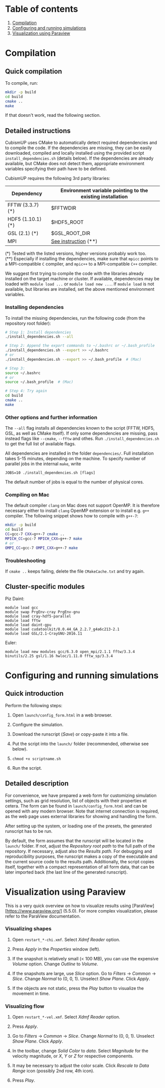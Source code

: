 <!--
TO VIEW THIS FILE, RUN THE FOLLOWING:
    python3 -m pip install --user grip
    python3 -m grip README.md --export README.html

AND OPEN
    README.html

OR USE WEB SERVER VARIANT (NOTE: 60 UPDATES/HOUR LIMIT!!)
    python3 -m grip README.md
-->

# Table of contents

1. [Compilation](#compilation)
2. [Configuring and running simulations](#configuring-and-running-simulations)
3. [Visualization using Paraview](#visualization-using-paraview)


# Compilation

## Quick compilation

To compile, run:
```bash
mkdir -p build
cd build
cmake ..
make
```

If that doesn't work, read the following section.

## Detailed instructions

CubismUP uses CMake to automatically detect required dependencies and to compile the code.
If the dependencies are missing, they can be easily downloaded, compiled and locally installed using the provided script `install_dependencies.sh` (details below).
If the dependencies are already available, but CMake does not detect them, appropriate environment variables specifying their path have to be defined.

CubismUP requires the following 3rd party libraries:

| Dependency            | Environment variable pointing to the existing installation |
|-----------------------|----------------------------------|
| FFTW (3.3.7) (\*)     | $FFTWDIR                         |
| HDF5 (1.10.1) (\*)    | $HDF5_ROOT                       |
| GSL (2.1) (\*)        | $GSL_ROOT_DIR                    |
| MPI                   | [See instruction][mpi-path] (\*\*) |

(\*) Tested with the listed versions, higher versions probably work too.<br>
(\*\*) Especially if installing the dependencies, make sure that `mpicc` points to a MPI-compatible `C` compiler, and `mpic++` to a MPI-compatible `C++` compiler.

We suggest first trying to compile the code with the libraries already installed on the target machine or cluster.
If available, dependencies may be loaded with `module load ...` or `module load new ...`.
If `module load` is not available, but libraries are installed, set the above mentioned environment variables.

### Installing dependencies

To install the missing dependencies, run the following code (from the repository root folder):
```bash
# Step 1: Install dependencies
./install_dependencies.sh --all

# Step 2: Append the export commands to ~/.bashrc or ~/.bash_profile
./install_dependencies.sh --export >> ~/.bashrc
# or
./install_dependencies.sh --export >> ~/.bash_profile  # (Mac)

# Step 3:
source ~/.bashrc
# or
source ~/.bash_profile  # (Mac)

# Step 4: Try again
cd build
cmake ..
make
```

### Other options and further information

The `--all` flag installs all dependencies known to the script (FFTW, HDF5, GSL, as well as CMake itself).
If only some dependencies are missing, pass instead flags like `--cmake`, `--fftw` and othes.
Run `./install_dependencies.sh` to get the full list of available flags.

All dependencies are installed in the folder `dependencies/`.
Full installation takes 5-15 minutes, depending on the machine.
To specify number of parallel jobs in the internal `make`, write
```
JOBS=10 ./install_dependencies.sh [flags]
```
The default number of jobs is equal to the number of physical cores.


### Compiling on Mac

The default compiler `clang` on Mac does not support OpenMP. It is therefore necessary either to install `clang` OpenMP extension or to install e.g. `g++` compiler. The following snippet shows how to compile with `g++-7`:
```bash
mkdir -p build
cd build
CC=gcc-7 CXX=g++-7 cmake ..
MPICH_CC=gcc-7 MPICH_CXX=g++-7 make
# or
OMPI_CC=gcc-7 OMPI_CXX=g++-7 make
```

### Troubleshooting

If `cmake ..` keeps failing, delete the file `CMakeCache.txt` and try again.


## Cluster-specific modules

Piz Daint:
```shell
module load gcc
module swap PrgEnv-cray PrgEnv-gnu
module load cray-hdf5-parallel
module load fftw
module load daint-gpu
module load cudatoolkit/8.0.44_GA_2.2.7_g4a6c213-2.1
module load GSL/2.1-CrayGNU-2016.11
```

Euler:
```shell
module load new modules gcc/6.3.0 open_mpi/2.1.1 fftw/3.3.4 binutils/2.25 gsl/1.16 hwloc/1.11.0 fftw_sp/3.3.4
```


# Configuring and running simulations

## Quick introduction

Perform the following steps:

1. Open `launch/config_form.html` in a web browser.

2. Configure the simulation.

3. Download the runscript (*Save*) or copy-paste it into a file.

4. Put the script into the `launch/` folder (recommended, otherwise see below).

5. `chmod +x scriptname.sh`

6. Run the script.

## Detailed description

For convenience, we have prepared a web form for customizing simulation settings, such as grid resolution, list of objects with their properties et cetera.
The form can be found in `launch/config_form.html` and can be opened with any modern browser.
Note that internet connection is required, as the web page uses external libraries for showing and handling the form.

After setting up the system, or loading one of the presets, the generated runscript has to be run.

By default, the form assumes that the runscript will be located in the `launch/` folder. If not, adjust the *Repository root path* to the full path of the repository. If necessary, adjust also the *Results path*.
For debugging and reproducibility purposes, the runscript makes a copy of the executable and the current source code to the results path.
Additionally, the script copies itself, together with a compact representation of all form data, that can be later imported back (the last line of the generated runscript).


# Visualization using Paraview

This is a very quick overview on how to visualize results using [ParaView][https://www.paraview.org/] (5.5.0).
For more complex visualization, please refer to the ParaView documentation.

### Visualizing shapes

1. Open `restart_*-chi.xmf`. Select *Xdmf Reader* option.

2. Press *Apply* in the *Properties* window (left).

3. If the snapshot is relatively small (< 100 MB), you can use the expensive *Volume* option. Change *Outline* to *Volume*.

4. If the snapshots are large, use *Slice* option. Go to *Filters* -> *Common* -> *Slice*. Change *Normal* to (0, 0, 1). Unselect *Show Plane*. Click *Apply*.

5. If the objects are not static, press the *Play* button to visualize the movement in time.

### Visualizing flow

1. Open `restart_*-vel.xmf`. Select *Xdmf Reader* option.

2. Press *Apply*.

3. Go to *Filters* -> *Common* -> *Slice*. Change *Normal* to (0, 0, 1). Unselect *Show Plane*. Click *Apply*.

4. In the toolbar, change *Solid Color* to *data*. Select *Magnitude* for the velocity magnitude, or *X*, *Y* or *Z* for respective components.

5. It may be necessary to adjust the color scale. Click *Rescale to Data Range* icon (possibly 2nd row, 4th icon).

6. Press *Play*.





[mpi-path]: https://stackoverflow.com/questions/43054602/custom-mpi-path-in-cmake-project
